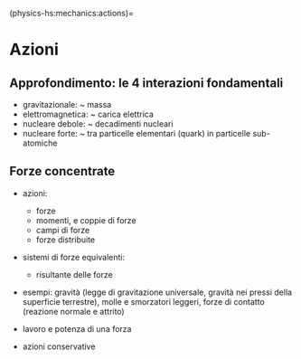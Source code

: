 (physics-hs:mechanics:actions)=
# Azioni

## Approfondimento: le 4 interazioni fondamentali
- gravitazionale: ~ massa
- elettromagnetica: ~ carica elettrica
- nucleare debole: ~ decadimenti nucleari
- nucleare forte: ~ tra particelle elementari (quark) in particelle sub-atomiche

## Forze concentrate
- azioni:
  - forze
  - momenti, e coppie di forze
  - campi di forze
  - forze distribuite

- sistemi di forze equivalenti:
  - risultante delle forze

- esempi: gravità (legge di gravitazione universale, gravità nei pressi della superficie terrestre), molle e smorzatori leggeri, forze di contatto (reazione normale e attrito)

- lavoro e potenza di una forza

- azioni conservative
